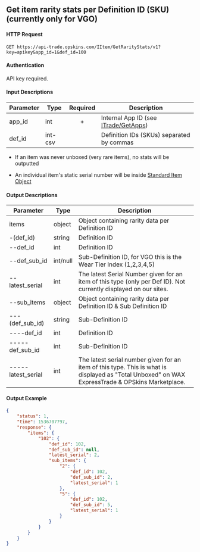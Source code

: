 ## Get item rarity stats per Definition ID (SKU) (currently only for VGO)

#### HTTP Request

`GET https://api-trade.opskins.com/IItem/GetRarityStats/v1?key=apikey&app_id=1&def_id=100`

#### Authentication

API key required.

#### Input Descriptions

Parameter | Type | Required   | Description
--------- | -----| :--------: | -----------
app_id | int | + | Internal App ID (see [ITrade/GetApps](/ITrade/GetApps.md))
def_id | int-csv |  | Definition IDs (SKUs) separated by commas

- If an item was never unboxed (very rare items), no stats will be outputted

- An individual item's static serial number will be inside [Standard Item Object](/IItem.md#standard-item-object)

#### Output Descriptions
Parameter | Type | Description
--------- | ---- | -----------
items | object | Object containing rarity data per Definition ID
-(def_id) | string | Definition ID
--def_id | int | Definition ID
--def_sub_id | int/null | Sub-Definition ID, for VGO this is the Wear Tier Index (1,2,3,4,5)
--latest_serial | int | The latest Serial Number given for an item of this type (only per Def ID). Not currently displayed on our sites.
--sub_items | object | Object containing rarity data per Definition ID & Sub Definition ID
---(def_sub_id) | string | Sub-Definition ID
----def_id | int | Definition ID
-----def_sub_id | int | Sub-Definition ID
-----latest_serial | int | The latest serial number given for an item of this type. This is what is displayed as "Total Unboxed" on WAX ExpressTrade & OPSkins Marketplace.

#### Output Example
```json
{
    "status": 1,
    "time": 1536707797,
    "response": {
        "items": {
            "102": {
                "def_id": 102,
                "def_sub_id": null,
                "latest_serial": 2,
                "sub_items": {
                    "2": {
                        "def_id": 102,
                        "def_sub_id": 2,
                        "latest_serial": 1
                    },
                    "5": {
                        "def_id": 102,
                        "def_sub_id": 5,
                        "latest_serial": 1
                    }
                }
            }
        }
    }
}
```
